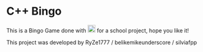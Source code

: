 # C++ Bingo 
This is a Bingo Game done with <img src=https://raw.githubusercontent.com/Benio101/cpp-logo/master/cpp_logo.png width="20"> for a school project, hope you like it!

This project was developed by RyZe1777 / belikemikeunderscore / silviafpp


